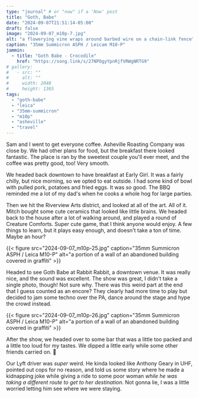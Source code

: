 ```yaml
---
type: "journal" # or "now" if a 'Now' post
title: "Goth, Babe"
date: "2024-09-07T21:51:14-05:00"
draft: false
image: "2024-09-07_m10p-7.jpg"
alt: "a flowerying vine wraps around barbed wire on a chain-link fence"
caption: "35mm Summicron ASPH / Leicam M10-P"
jammin:
  - title: "Goth Babe - Crocodile"
    href: "https://song.link/s/27NPOgyYpnRjfVRWgNRTG9"
# gallery:
#   - src: ""
#     alt: ""
#     width: 2048
#     height: 1365
tags:
  - "goth-babe"
  - "leica"
  - "35mm-summicron"
  - "m10p"
  - "asheville"
  - "travel"
---
```


Sam and I went to get everyone coffee. Asheville Roasting Company was close by. We had other plans for food, but the breakfast there looked fantastic. The place is ran by the sweetest couple you'll ever meet, and the coffee was pretty good, too! Very smooth.

We headed back downtown to have breakfast at Early Girl. It was a fairly chilly, but nice morning, so we opted to eat outside. I had some kind of bowl with pulled pork, potatoes and fried eggs. It was _so_ good. The BBQ reminded me a lot of my dad's when he cooks a whole hog for large parties.

Then we hit the Riverview Arts district, and looked at all of the art. All of it. Mitch bought some cute ceramics that looked like little brains. We headed back to the house after a lot of walking around, and played a round of Creature Comforts. Super cute game, that I think anyone would enjoy. A few things to learn, but it plays easy enough, and doesn't take a ton of time. Maybe an hour?

{{< figure src="2024-09-07_m10p-25.jpg" caption="35mm Summicron ASPH / Leica M10-P" alt="a portion of a wall of an abandoned building covered in graffiti" >}}

Headed to see Goth Babe at Rabbit Rabbit, a downtown venue. It was really nice, and the sound was excellent. The show was great, I didn't take a single photo, though! Not sure why. There was this weird part at the end that I guess counted as an encore? They clearly had more time to play but decided to jam some techno over the PA, dance around the stage and hype the crowd instead.

{{< figure src="2024-09-07_m10p-26.jpg" caption="35mm Summicron ASPH / Leica M10-P" alt="a portion of a wall of an abandoned building covered in graffiti" >}}

After the show, we headed over to some bar that was a little too packed and a little too loud for my tastes. We dipped a little early while some other friends carried on. 🫡

Our Lyft driver was _super_ weird. He kinda looked like Anthony Geary in UHF, pointed out cops for no reason, and told us some story where he made a kidnapping joke while giving a ride to some poor woman _while he was taking a different route to get to her destination._ Not gonna lie, I was a little worried letting him see where we were staying.
